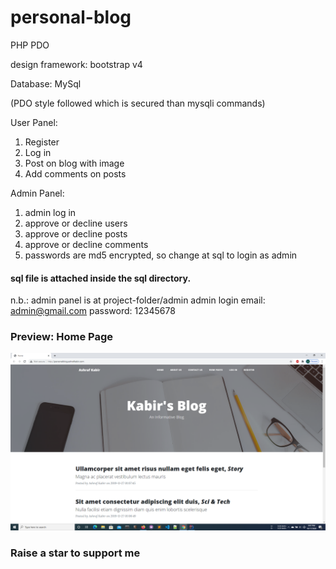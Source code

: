 # personal-blog
 
 PHP PDO
 
 design framework: bootstrap v4
 
 Database: MySql
 
 (PDO style followed which is secured than mysqli commands)
  
 User Panel:
 1. Register
 2. Log in
 3. Post on blog with image
 4. Add comments on posts
 
 Admin Panel:
 1. admin log in
 2. approve or decline users
 3. approve or decline posts
 4. approve or decline comments
 5. passwords are md5 encrypted, so change at sql to login as admin

#### sql file is attached inside the sql directory.

n.b.: admin panel is at project-folder/admin
admin login
email: admin@gmail.com
password: 12345678

### Preview: Home Page

![Homepage preview](https://github.com/ashraf-kabir/personal-blog/blob/master/personal-blog-home-preview.png)

### Raise a star to support me